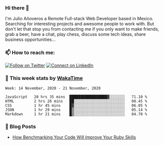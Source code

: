 ### Hi there 👋

I'm Julio Añoveros a Remote Full-stack Web Developer based in Mexico. Searching for interesting projects and awesome people to work with. But don't let that stop you from contacting me if you only want to make friends, grab a beer, have a chat, play chess, discuss some tech ideas, share business opportunities... 

### :mailbox: How to reach me:

[![Follow on Twitter](https://img.shields.io/badge/--twitter?label=Twitter&logo=Twitter&style=social)](https://twitter.com/AnoverosJulio) [![Connect on LinkedIn](https://img.shields.io/badge/--linkedin?label=LinkedIn&logo=LinkedIn&style=social)](https://www.linkedin.com/in/jubaan)

### :construction_worker: This week stats by [WakaTime]('https://wakatime.com')
<!--START_SECTION:waka-->
```text
Week: 14 November, 2020 - 21 November, 2020

JavaScript   20 hrs 35 mins  █████████████████▓░░░░░░░   71.10 % 
HTML         2 hrs 26 mins   ██░░░░░░░░░░░░░░░░░░░░░░░   08.45 % 
CSS          1 hr 45 mins    █▓░░░░░░░░░░░░░░░░░░░░░░░   06.05 % 
JSON         1 hr 29 mins    █▒░░░░░░░░░░░░░░░░░░░░░░░   05.14 % 
Markdown     1 hr 21 mins    █▒░░░░░░░░░░░░░░░░░░░░░░░   04.70 % 
```
<!--END_SECTION:waka-->

### :newspaper: Blog Posts
<!-- BLOG-POST-LIST:START -->
- [How Benchmarking Your Code Will Improve Your Ruby Skills](https://dev.to/jubaan/how-benchmarking-your-code-will-improve-your-ruby-skills-2m83)
<!-- BLOG-POST-LIST:END -->


